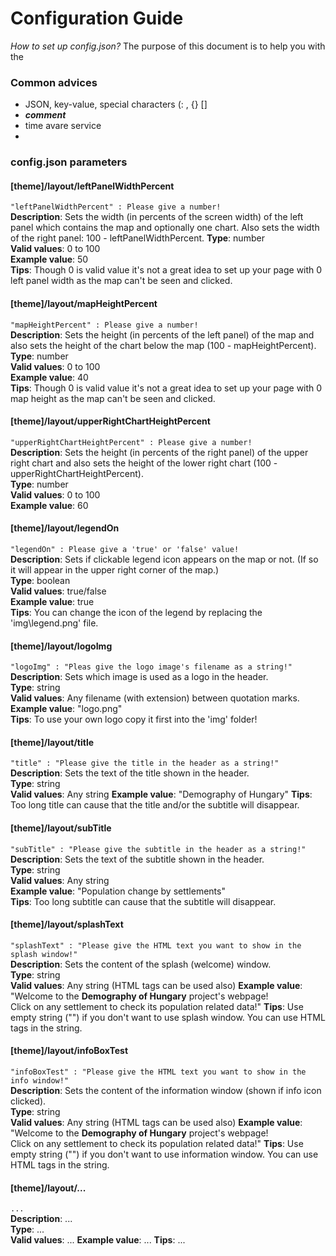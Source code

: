 # Configuration Guide
_How to set up config.json?_
The purpose of this document is to help you with the 

### Common advices
- JSON, key-value, special characters (: , {} []
- ___comment___
- time avare service
- 

### config.json parameters
#### [theme]/layout/leftPanelWidthPercent
`"leftPanelWidthPercent" : Please give a number!`  
**Description**: Sets the width (in percents of the screen width) of the left panel which contains the map and optionally one chart. Also sets the width of the right panel: 100 - leftPanelWidthPercent.
**Type**: number  
**Valid values**: 0 to 100  
**Example value**: 50  
**Tips**: Though 0 is valid value it's not a great idea to set up your page with 0 left panel width as the map can't be seen and clicked.

#### [theme]/layout/mapHeightPercent
`"mapHeightPercent" : Please give a number!`  
**Description**: Sets the height (in percents of the left panel) of the map and also sets the height of the chart below the map (100 - mapHeightPercent).  
**Type**: number  
**Valid values**: 0 to 100  
**Example value**: 40  
**Tips**: Though 0 is valid value it's not a great idea to set up your page with 0 map height as the map can't be seen and clicked.

#### [theme]/layout/upperRightChartHeightPercent
`"upperRightChartHeightPercent" : Please give a number!`  
**Description**: Sets the height (in percents of the right panel) of the upper right chart and also sets the height of the lower right chart (100 - upperRightChartHeightPercent).  
**Type**: number  
**Valid values**: 0 to 100  
**Example value**: 60

#### [theme]/layout/legendOn
`"legendOn" : Please give a 'true' or 'false' value!`  
**Description**: Sets if clickable legend icon appears on the map or not. (If so it will appear in the upper right corner of the map.)  
**Type**: boolean  
**Valid values**: true/false  
**Example value**: true  
**Tips**: You can change the icon of the legend by replacing the 'img\legend.png' file.

#### [theme]/layout/logoImg
`"logoImg" : "Pleas give the logo image's filename as a string!"`  
**Description**: Sets which image is used as a logo in the header.  
**Type**: string  
**Valid values**: Any filename (with extension) between quotation marks.  
**Example value**: "logo.png"  
**Tips**: To use your own logo copy it first into the 'img' folder!

#### [theme]/layout/title
`"title" : "Please give the title in the header as a string!"`  
**Description**: Sets the text of the title shown in the header.  
**Type**: string  
**Valid values**: Any string
**Example value**: "Demography of Hungary"
**Tips**: Too long title can cause that the title and/or the subtitle will disappear.

#### [theme]/layout/subTitle
`"subTitle" : "Please give the subtitle in the header as a string!"`  
**Description**: Sets the text of the subtitle shown in the header.  
**Type**: string  
**Valid values**: Any string  
**Example value**: "Population change by settlements"  
**Tips**: Too long subtitle can cause that the subtitle will disappear.

#### [theme]/layout/splashText
`"splashText" : "Please give the HTML text you want to show in the splash window!"`  
**Description**: Sets the content of the splash (welcome) window.  
**Type**: string  
**Valid values**: Any string (HTML tags can be used also)
**Example value**: "Welcome to the <b>Demography of Hungary</b> project's webpage!</br>Click on any settlement to check its population related data!"
**Tips**: Use empty string ("") if you don't want to use splash window. You can use HTML tags in the string.

#### [theme]/layout/infoBoxTest
`"infoBoxTest" : "Please give the HTML text you want to show in the info window!"`  
**Description**: Sets the content of the information window (shown if info icon clicked).  
**Type**: string  
**Valid values**: Any string (HTML tags can be used also)
**Example value**: "Welcome to the <b>Demography of Hungary</b> project's webpage!</br>Click on any settlement to check its population related data!"
**Tips**: Use empty string ("") if you don't want to use information window. You can use HTML tags in the string.

#### [theme]/layout/...
`...`  
**Description**: ...  
**Type**: ...  
**Valid values**: ...
**Example value**: ...
**Tips**: ...
